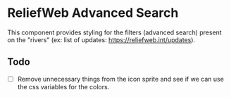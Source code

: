 ReliefWeb Advanced Search
=========================

This component provides styling for the filters (advanced search) present on the
"rivers" (ex: list of updates: https://reliefweb.int/updates).

Todo
----

- [ ] Remove unnecessary things from the icon sprite and see if we can use the
css variables for the colors.
